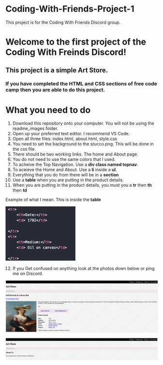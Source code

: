 # Coding-With-Friends-Project-1
This project is for the Coding With Friends Discord group. 
# Welcome to the first project of the Coding With Freinds Discord!
## This project is a simple Art Store.
### If you have completed the HTML and CSS sections of free code camp then you are able to do this project.

# What you need to do
1. Download this repository onto your computer. You will not be using the readme_images folder.
2. Open up your preferred text editor. I recommend VS Code.
3. Open all three files: index.html, about.html, style.css
4. You need to set the background to the stucco.png. This will be done in the css file. 
5. There should be two working links. The home and About page.
6. You do not need to use the same colors that I used. 
7. To acheive the Top Navigation. Use a **div class named topnav**.
8. To aceieve the Home and About. Use a **li** inside a **ul**.
9. Everything that you do from there will be in a **section**
10. Use a **table** when you are putting in the product details. 
11. When you are putting in the product details, you must you a **tr** then **th** then **td**

Example of what I mean. This is inside the **table**

![screenshot of art store](readme_image/helper.jpg)
    
12. If you Get confused on anything look at the photos down below or ping me on Discord. 

![screenshot of art store](readme_image/art_store.jpg)

![screenshot of art about us](readme_image/about_us.jpg)
